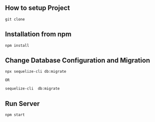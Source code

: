 ## How to setup  Project 
    git clone 


## Installation from npm
    npm install 

## Change Database Configuration  and Migration 
    npx sequelize-cli db:migrate  

    OR

    sequelize-cli  db:migrate 

## Run Server 

    npm start